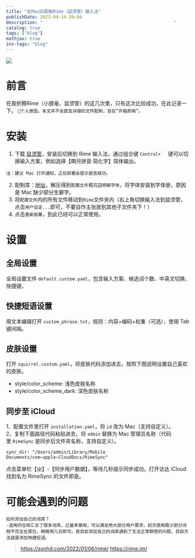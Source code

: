 ```yaml
---
title: "在MacOS配制Rime（鼠须管）输入法"
publishDate: 2023-04-14 20:04
description: "                                                  " 
catalog: true
tags: ["blog"]
mathjax: true
inv-tags: "blog"
---
```

![](https://rime.im/images/home-title.svg)
# 前言
在我折腾Rime（小狼毫、鼠须管）的这几次里，只有这次比较成功，在此记录一下。
`🛑个人原因，本文并不会提及详细的文件配制，旨在“开箱即用”。`

# 安装
1. 下载 [鼠须管](https://rime.im/)，安装后切换到 Rime 输入法，通过组合键 `Control+｀`  键可以切换输入方案，例如选择【朙月拼音·简化字】简体输出。
```
注：建议 Mac 打开通知，之后部署会提示是否成功。
```
2. 配制库：[地址](https://github.com/ssnhd/rime)，解压得到`配置文件`和`花园明朝字体`，将字体安装到字体册，原因是 Mac 缺少部分生僻字。
3. 将`配置文件`内的所有文件移动到`Rime`文件夹内（右上角切换输入法到鼠须管，点击`用户设定...`即可，不要自作主张放到其他子文件夹下！）
4. 点击`重新部署`，到此已经可以正常使用。

# 设置
## 全局设置
全局设置文件 `default.custom.yaml`，包含输入方案、候选词个数、中英文切换、快捷键。
## 快捷短语设置
用文本编辑打开 `custom_phrase.txt`，规则：内容+编码+权重（可选），使用 Tab 键间隔。
## 皮肤设置
打开 `squirrel.custom.yaml`，将皮肤代码添加进去，按照下图说明设置自己喜欢的皮肤。
-   style/color_scheme: 浅色皮肤名称
-   style/color_scheme_dark: 深色皮肤名称
## 同步至 iCloud
1、配置文件里打开 `installation.yaml`，将 `id` 改为 Mac（支持自定义）。  
2、复制下面路径代码粘贴进去，将 `admin` 替换为 Mac 管理员名称（代码里 `RimeSync` 是同步后文件夹名称，支持自定义）。
```
sync_dir: "/Users/admin/Library/Mobile Documents/com~apple~CloudDocs/RimeSync"
```
点击菜单栏【ㄓ】-【同步用户数据】，等待几秒提示同步成功。打开访达 iCloud 找到名为 RimeSync 的文件即是。
# 可能会遇到的问题
```
如何添加自己的词库？
-选用的仓库汇总了很多词库，已基本够用，可以满足绝大部分用户需求，初次使用极少部分词频不完全在首位，稍微用几日即可。我目前添加自己的词库遇到了无法正常联想的问题，目前方法就是添加快捷短语。
```

> https://ssnhd.com/2022/01/06/rime/
> https://rime.im/
